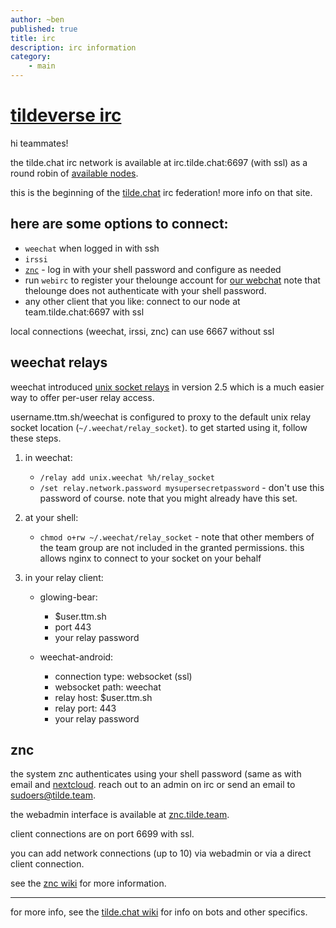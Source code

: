 ```yaml
---
author: ~ben
published: true
title: irc
description: irc information
category: 
    - main
---
```


# [tildeverse irc](https://tilde.chat)

hi teammates!

the tilde.chat irc network is available at irc.tilde.chat:6697 (with ssl) as a round robin of 
[available nodes](https://tilde.chat/wiki/?page=servers).

this is the beginning of the [tilde.chat](https://tilde.chat) irc federation! more info on that site.

## here are some options to connect:

* `weechat` when logged in with ssh
* `irssi`
* [`znc`](https://znc.tilde.team/) - log in with your shell password and configure as needed
* run `webirc` to register your thelounge account for [our webchat](https://irc.tilde.team)
  note that thelounge does not authenticate with your shell password.
* any other client that you like: connect to our node at team.tilde.chat:6697 with ssl

local connections (weechat, irssi, znc) can use 6667 without ssl

## weechat relays

weechat introduced [unix socket relays](
https://weechat.org/files/doc/stable/weechat_user.en.html#relay_unix_socket)
in version 2.5 which is a much easier way to offer per-user relay access.

username.ttm.sh/weechat is configured to proxy to the default unix relay socket
location (`~/.weechat/relay_socket`). to get started using it, follow these steps.

1. in weechat:
    * `/relay add unix.weechat %h/relay_socket`
    * `/set relay.network.password mysupersecretpassword` - don't use this password
        of course. note that you might already have this set.

1. at your shell:
    * `chmod o+rw ~/.weechat/relay_socket` - note that other members of the team group
        are not included in the granted permissions. this allows nginx to connect
        to your socket on your behalf

1. in your relay client:
    * glowing-bear:
        - $user.ttm.sh
        - port 443
        - your relay password

    * weechat-android:
        - connection type: websocket (ssl)
        - websocket path: weechat
        - relay host: $user.ttm.sh
        - relay port: 443
        - your relay password

## znc 

the system znc authenticates using your shell password (same as with email and
[nextcloud](https://cloud.tilde.team). reach out to an admin on irc or send an
email to [sudoers@tilde.team](mailto:sudoers@tilde.teaem).

the webadmin interface is available at [znc.tilde.team](https://znc.tilde.team).

client connections are on port 6699 with ssl.

you can add network connections (up to 10) via webadmin or via a direct client
connection.

see the [znc wiki](https://wiki.znc.in/Connecting_to_ZNC) for more information.

---

for more info, see the [tilde.chat wiki](https://tilde.chat/wiki/) for info on bots and other specifics.

